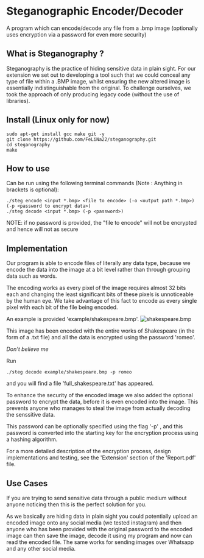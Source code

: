 # Steganographic Encoder/Decoder
A program which can encode/decode any file from a .bmp image (optionally uses encryption via a password for even more security) 

## What is Steganography ?
Steganography  is  the  practice  of  hiding  sensitive  data  in  plain  sight.   For  our  extension  we  set  out  to  developing a tool such that we could conceal any type of file within a .BMP image,  whilst ensuring the new altered image is essentially indistinguishable from the original.  To challenge ourselves, we took the approach of only producing legacy code (without the use of libraries).

## Install (Linux only for now)
    
    sudo apt-get install gcc make git -y
    git clone https://github.com/FeLiNa22/steganography.git 
    cd steganography
    make

## How to use
Can be run using the following terminal commands (Note : Anything in brackets is optional):  
    
    ./steg encode <input *.bmp> <file to encode> (-o <output path *.bmp>) (-p <password to encrypt data>)  
    ./steg decode <input *.bmp> (-p <password>)

NOTE: if no password is provided, the "file to encode" will not be encrypted and hence will not as secure


## Implementation

Our program is able to encode files of literally any data type, because we encode the data into the image at a bit level rather than through grouping data such as words.  

The encoding works as every pixel of the image requires almost 32 bits each and changing the least significant bits of these pixels is unnoticeable by the human eye. We take advantage of this fact to encode as every single pixel with each bit of the file being encoded. 

An example is provided 'example/shakespeare.bmp'.
![shakespeare.bmp](https://github.com/FeLiNa22/steganography/blob/main/example/shakespeare.bmp)

This image has been encoded with the entire works of Shakespeare (in the form of a .txt file) and all the data is encrypted using the password 'romeo'.

*Don't believe me*

Run 
   
    ./steg decode example/shakespeare.bmp -p romeo
    
and you will find a file 'full_shakespeare.txt' has appeared.
 
To enhance the security of the encoded image we also added the optional password to encrypt the data, before it is even encoded into the image.
This prevents anyone who manages to steal the image from actually decoding the senssitive data.

This  password  can  be  optionally  specified  using  the  flag '-p' <password>,  and  this  password  is  converted  into  the starting key for the encryption process using a hashing algorithm.

For a more detailed description of the encryption process, design implementations and testing, see the 'Extension' section of the 'Report.pdf' file.

## Use Cases

If you are trying to send sensitive data through a public medium without anyone noticing then this is the perfect solution for you.

As we basically are hiding data in plain sight you could potentially upload an encoded image onto any social media (we tested instagram) and then anyone who has been provided with the original password to the encoded image can then save the image, decode it using my program and now can read the encoded file.
The same works for sending images over Whatsapp and any other social media.  
